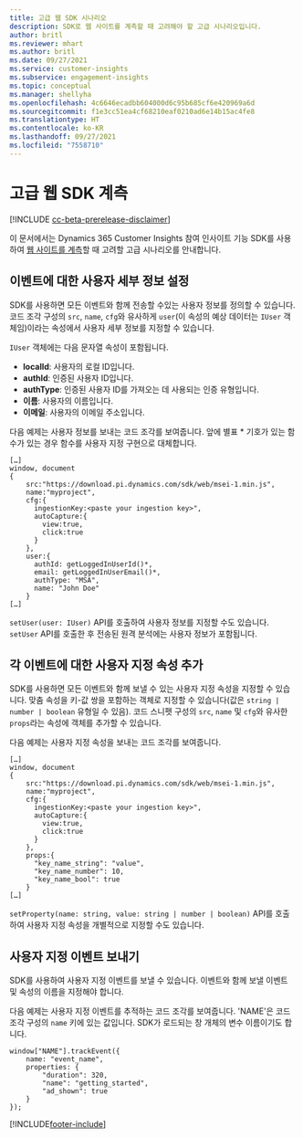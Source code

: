 ```yaml
---
title: 고급 웹 SDK 시나리오
description: SDK로 웹 사이트를 계측할 때 고려해야 할 고급 시나리오입니다.
author: britl
ms.reviewer: mhart
ms.author: britl
ms.date: 09/27/2021
ms.service: customer-insights
ms.subservice: engagement-insights
ms.topic: conceptual
ms.manager: shellyha
ms.openlocfilehash: 4c6646ecadbb604000d6c95b685cf6e420969a6d
ms.sourcegitcommit: f1e3cc51ea4cf68210eaf0210ad6e14b15ac4fe8
ms.translationtype: HT
ms.contentlocale: ko-KR
ms.lasthandoff: 09/27/2021
ms.locfileid: "7558710"
---
```

# <a name="advanced-web-sdk-instrumentation"></a>고급 웹 SDK 계측

[!INCLUDE [cc-beta-prerelease-disclaimer](includes/cc-beta-prerelease-disclaimer.md)]

이 문서에서는 Dynamics 365 Customer Insights 참여 인사이트 기능 SDK를 사용하여 [웹 사이트를 계측](instrument-website.md)할 때 고려할 고급 시나리오를 안내합니다.

## <a name="setting-user-details-for-your-event"></a>이벤트에 대한 사용자 세부 정보 설정

SDK를 사용하면 모든 이벤트와 함께 전송할 수있는 사용자 정보를 정의할 수 있습니다. 코드 조각 구성의 `src`, `name`, `cfg`와 유사하게 `user`(이 속성의 예상 데이터는 `IUser` 객체임)이라는 속성에서 사용자 세부 정보를 지정할 수 있습니다.

`IUser` 객체에는 다음 문자열 속성이 포함됩니다.

- **localId**: 사용자의 로컬 ID입니다.
- **authId**: 인증된 사용자 ID입니다.
- **authType**: 인증된 사용자 ID를 가져오는 데 사용되는 인증 유형입니다.
- **이름**: 사용자의 이름입니다.
- **이메일**: 사용자의 이메일 주소입니다.

다음 예제는 사용자 정보를 보내는 코드 조각를 보여줍니다. 앞에 별표 * 기호가 있는 함수가 있는 경우 함수를 사용자 지정 구현으로 대체합니다.

```
[…]
window, document
{
    src:"https://download.pi.dynamics.com/sdk/web/msei-1.min.js",
    name:"myproject",
    cfg:{
      ingestionKey:<paste your ingestion key>",
      autoCapture:{
        view:true,
        click:true
      }
    },
    user:{
      authId: getLoggedInUserId()*,
      email: getLoggedInUserEmail()*,
      authType: "MSA",
      name: "John Doe"
    }
[…]
```

`setUser(user: IUser)` API를 호출하여 사용자 정보를 지정할 수도 있습니다. `setUser` API를 호출한 후 전송된 원격 분석에는 사용자 정보가 포함됩니다.

## <a name="adding-custom-properties-for-each-event"></a>각 이벤트에 대한 사용자 지정 속성 추가

SDK를 사용하면 모든 이벤트와 함께 보낼 수 있는 사용자 지정 속성을 지정할 수 있습니다. 맞춤 속성을 키-값 쌍을 포함하는 객체로 지정할 수 있습니다(값은 `string | number | boolean` 유형일 수 있음). 코드 스니펫 구성의 `src`, `name` 및 `cfg`와 유사한 `props`라는 속성에 객체를 추가할 수 있습니다.

다음 예제는 사용자 지정 속성을 보내는 코드 조각를 보여줍니다.

```
[…]
window, document
{
    src:"https://download.pi.dynamics.com/sdk/web/msei-1.min.js",
    name:"myproject",
    cfg:{
      ingestionKey:<paste your ingestion key>",
      autoCapture:{
        view:true,
        click:true
      }
    },
    props:{
      "key_name_string": "value",
      "key_name_number": 10,
      "key_name_bool": true
    }
[…]
```

`setProperty(name: string, value: string | number | boolean)` API를 호출하여 사용자 지정 속성을 개별적으로 지정할 수도 있습니다.

## <a name="sending-custom-events"></a>사용자 지정 이벤트 보내기

SDK를 사용하여 사용자 지정 이벤트를 보낼 수 있습니다. 이벤트와 함께 보낼 이벤트 및 속성의 이름을 지정해야 합니다.

다음 예제는 사용자 지정 이벤트를 추적하는 코드 조각를 보여줍니다. 'NAME'은 코드 조각 구성의 `name` 키에 있는 값입니다. SDK가 로드되는 창 개체의 변수 이름이기도 합니다.

```
window["NAME"].trackEvent({
    name: "event_name",
    properties: {
        "duration": 320,
        "name": "getting_started",
        "ad_shown": true
    }
});
```


[!INCLUDE[footer-include](../includes/footer-banner.md)]
